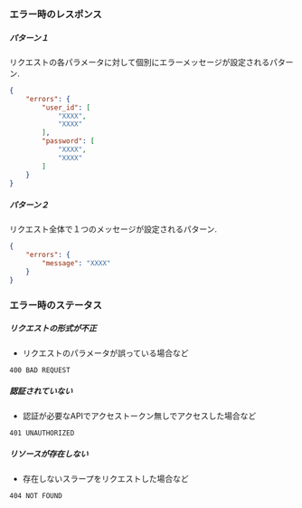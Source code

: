 ### エラー時のレスポンス

##### パターン１

リクエストの各パラメータに対して個別にエラーメッセージが設定されるパターン.

```json
{
    "errors": {
        "user_id": [
            "XXXX",
            "XXXX"
        ],
        "password": [
            "XXXX",
            "XXXX"
        ]
    }
}
```

##### パターン２

リクエスト全体で１つのメッセージが設定されるパターン.

```json
{
    "errors": {
        "message": "XXXX"
    }
}
```

### エラー時のステータス

##### リクエストの形式が不正

- リクエストのパラメータが誤っている場合など

```
400 BAD REQUEST
```

##### 認証されていない

- 認証が必要なAPIでアクセストークン無しでアクセスした場合など

```
401 UNAUTHORIZED
```

##### リソースが存在しない

- 存在しないスラープをリクエストした場合など

```
404 NOT FOUND
```